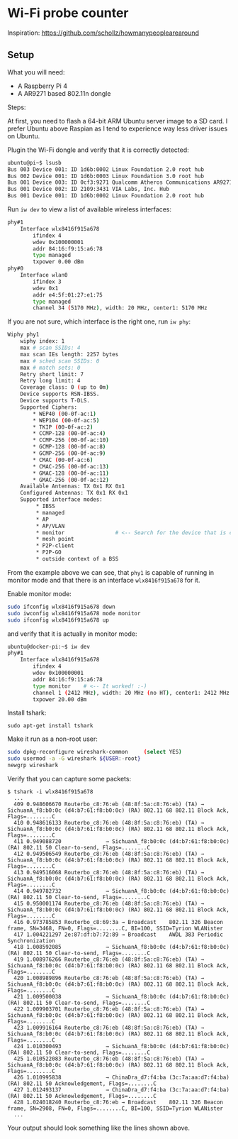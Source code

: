 # Wi-Fi probe counter

Inspiration: https://github.com/schollz/howmanypeoplearearound

## Setup

What you will need:

- A Raspberry Pi 4
- A AR9271 based 802.11n dongle

Steps:

At first, you need to flash a 64-bit ARM Ubuntu server image to a SD card.
I prefer Ubuntu above Raspian as I tend to experience way less driver issues on Ubuntu.

Plugin the Wi-Fi dongle and verify that it is correctly detected:

```bash
ubuntu@pi~$ lsusb
Bus 003 Device 001: ID 1d6b:0002 Linux Foundation 2.0 root hub
Bus 002 Device 001: ID 1d6b:0003 Linux Foundation 3.0 root hub
Bus 001 Device 003: ID 0cf3:9271 Qualcomm Atheros Communications AR9271 802.11n # <-- This line is important
Bus 001 Device 002: ID 2109:3431 VIA Labs, Inc. Hub
Bus 001 Device 001: ID 1d6b:0002 Linux Foundation 2.0 root hub
```

Run `iw dev` to view a list of available wireless interfaces:

```bash
phy#1
	Interface wlx8416f915a678
		ifindex 4
		wdev 0x100000001
		addr 84:16:f9:15:a6:78
		type managed
		txpower 0.00 dBm
phy#0
	Interface wlan0
		ifindex 3
		wdev 0x1
		addr e4:5f:01:27:e1:75
		type managed
		channel 34 (5170 MHz), width: 20 MHz, center1: 5170 MHz
```

If you are not sure, which interface is the right one, run `iw phy`:

```bash
Wiphy phy1
	wiphy index: 1
	max # scan SSIDs: 4
	max scan IEs length: 2257 bytes
	max # sched scan SSIDs: 0
	max # match sets: 0
	Retry short limit: 7
	Retry long limit: 4
	Coverage class: 0 (up to 0m)
	Device supports RSN-IBSS.
	Device supports T-DLS.
	Supported Ciphers:
		* WEP40 (00-0f-ac:1)
		* WEP104 (00-0f-ac:5)
		* TKIP (00-0f-ac:2)
		* CCMP-128 (00-0f-ac:4)
		* CCMP-256 (00-0f-ac:10)
		* GCMP-128 (00-0f-ac:8)
		* GCMP-256 (00-0f-ac:9)
		* CMAC (00-0f-ac:6)
		* CMAC-256 (00-0f-ac:13)
		* GMAC-128 (00-0f-ac:11)
		* GMAC-256 (00-0f-ac:12)
	Available Antennas: TX 0x1 RX 0x1
	Configured Antennas: TX 0x1 RX 0x1
	Supported interface modes:
		 * IBSS
		 * managed
		 * AP
		 * AP/VLAN
		 * monitor                # <-- Search for the device that is capable of running in monitor mode
		 * mesh point
		 * P2P-client
		 * P2P-GO
		 * outside context of a BSS
```

From the example above we can see, that `phy1` is capable of running in monitor mode and that there is an interface `wlx8416f915a678` for it.

Enable monitor mode:

```bash
sudo ifconfig wlx8416f915a678 down
sudo iwconfig wlx8416f915a678 mode monitor
sudo ifconfig wlx8416f915a678 up
```

and verify that it is actually in monitor mode:

```bash
ubuntu@docker-pi:~$ iw dev
phy#1
	Interface wlx8416f915a678
		ifindex 4
		wdev 0x100000001
		addr 84:16:f9:15:a6:78
		type monitor    # <-- It worked! :-)
		channel 1 (2412 MHz), width: 20 MHz (no HT), center1: 2412 MHz
		txpower 20.00 dBm
```

Install tshark:

`sudo apt-get install tshark`

Make it run as a non-root user:
```bash
sudo dpkg-reconfigure wireshark-common     (select YES)
sudo usermod -a -G wireshark ${USER:-root}
newgrp wireshark
```

Verify that you can capture some packets:

```
$ tshark -i wlx8416f915a678
  ...
  409 0.948606670 Routerbo_c8:76:eb (48:8f:5a:c8:76:eb) (TA) → SichuanA_f8:b0:0c (d4:b7:61:f8:b0:0c) (RA) 802.11 68 802.11 Block Ack, Flags=........C
  410 0.948616133 Routerbo_c8:76:eb (48:8f:5a:c8:76:eb) (TA) → SichuanA_f8:b0:0c (d4:b7:61:f8:b0:0c) (RA) 802.11 68 802.11 Block Ack, Flags=........C
  411 0.949088720              → SichuanA_f8:b0:0c (d4:b7:61:f8:b0:0c) (RA) 802.11 50 Clear-to-send, Flags=........C
  412 0.949506549 Routerbo_c8:76:eb (48:8f:5a:c8:76:eb) (TA) → SichuanA_f8:b0:0c (d4:b7:61:f8:b0:0c) (RA) 802.11 68 802.11 Block Ack, Flags=........C
  413 0.949516068 Routerbo_c8:76:eb (48:8f:5a:c8:76:eb) (TA) → SichuanA_f8:b0:0c (d4:b7:61:f8:b0:0c) (RA) 802.11 68 802.11 Block Ack, Flags=........C
  414 0.949782732              → SichuanA_f8:b0:0c (d4:b7:61:f8:b0:0c) (RA) 802.11 50 Clear-to-send, Flags=........C
  415 0.950001174 Routerbo_c8:76:eb (48:8f:5a:c8:76:eb) (TA) → SichuanA_f8:b0:0c (d4:b7:61:f8:b0:0c) (RA) 802.11 68 802.11 Block Ack, Flags=........C
  416 0.973785853 Routerbo_c8:69:3a → Broadcast    802.11 326 Beacon frame, SN=3468, FN=0, Flags=........C, BI=100, SSID=Tyrion WLANister
  417 1.004221297 2e:87:df:b7:72:89 → Broadcast    AWDL 383 Periodic Synchronization
  418 1.008592085              → SichuanA_f8:b0:0c (d4:b7:61:f8:b0:0c) (RA) 802.11 50 Clear-to-send, Flags=........C
  419 1.008976266 Routerbo_c8:76:eb (48:8f:5a:c8:76:eb) (TA) → SichuanA_f8:b0:0c (d4:b7:61:f8:b0:0c) (RA) 802.11 68 802.11 Block Ack, Flags=........C
  420 1.008989896 Routerbo_c8:76:eb (48:8f:5a:c8:76:eb) (TA) → SichuanA_f8:b0:0c (d4:b7:61:f8:b0:0c) (RA) 802.11 68 802.11 Block Ack, Flags=........C
  421 1.009500038              → SichuanA_f8:b0:0c (d4:b7:61:f8:b0:0c) (RA) 802.11 50 Clear-to-send, Flags=........C
  422 1.009903701 Routerbo_c8:76:eb (48:8f:5a:c8:76:eb) (TA) → SichuanA_f8:b0:0c (d4:b7:61:f8:b0:0c) (RA) 802.11 68 802.11 Block Ack, Flags=........C
  423 1.009916164 Routerbo_c8:76:eb (48:8f:5a:c8:76:eb) (TA) → SichuanA_f8:b0:0c (d4:b7:61:f8:b0:0c) (RA) 802.11 68 802.11 Block Ack, Flags=........C
  424 1.010300493              → SichuanA_f8:b0:0c (d4:b7:61:f8:b0:0c) (RA) 802.11 50 Clear-to-send, Flags=........C
  425 1.010522083 Routerbo_c8:76:eb (48:8f:5a:c8:76:eb) (TA) → SichuanA_f8:b0:0c (d4:b7:61:f8:b0:0c) (RA) 802.11 68 802.11 Block Ack, Flags=........C
  426 1.010995838              → ChinaDra_d7:f4:ba (3c:7a:aa:d7:f4:ba) (RA) 802.11 50 Acknowledgement, Flags=........C
  427 1.012493137              → ChinaDra_d7:f4:ba (3c:7a:aa:d7:f4:ba) (RA) 802.11 50 Acknowledgement, Flags=........C
  428 1.024018240 Routerbo_c8:76:eb → Broadcast    802.11 326 Beacon frame, SN=2908, FN=0, Flags=........C, BI=100, SSID=Tyrion WLANister
  ...
```

Your output should look something like the lines shown above.
